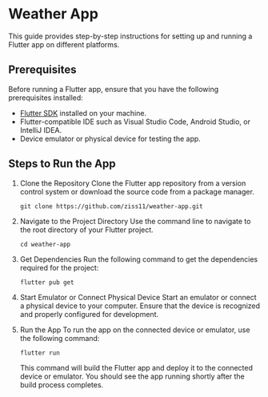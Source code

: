 # Weather App

This guide provides step-by-step instructions for setting up and running a Flutter app on different platforms.

## Prerequisites

Before running a Flutter app, ensure that you have the following prerequisites installed:

- [Flutter SDK](https://docs.flutter.dev/get-started/install) installed on your machine.
- Flutter-compatible IDE such as Visual Studio Code, Android Studio, or IntelliJ IDEA.
- Device emulator or physical device for testing the app.

## Steps to Run the App

1. Clone the Repository
   Clone the Flutter app repository from a version control system or download the source code from a package manager.

   ```
   git clone https://github.com/ziss11/weather-app.git
   ```

2. Navigate to the Project Directory
   Use the command line to navigate to the root directory of your Flutter project.

   ```
   cd weather-app
   ```

3. Get Dependencies
   Run the following command to get the dependencies required for the project:

   ```
   flutter pub get
   ```

4. Start Emulator or Connect Physical Device
   Start an emulator or connect a physical device to your computer. Ensure that the device is recognized and properly configured for development.

5. Run the App
   To run the app on the connected device or emulator, use the following command:

   ```
   flutter run
   ```

    This command will build the Flutter app and deploy it to the connected device or emulator. You should see the app running shortly after the build process completes.
